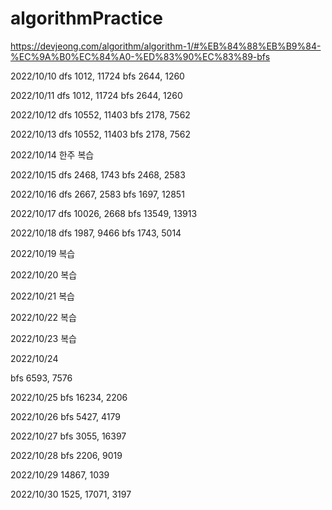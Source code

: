 # algorithmPractice

https://devjeong.com/algorithm/algorithm-1/#%EB%84%88%EB%B9%84-%EC%9A%B0%EC%84%A0-%ED%83%90%EC%83%89-bfs

2022/10/10
dfs
1012, 11724
bfs
2644, 1260


2022/10/11
dfs
1012, 11724
bfs
2644, 1260

2022/10/12
dfs
10552, 11403
bfs
2178, 7562

2022/10/13
dfs
10552, 11403
bfs
2178, 7562


2022/10/14
한주 복습


2022/10/15
dfs
2468, 1743
bfs
2468, 2583

2022/10/16
dfs
2667, 2583
bfs
1697, 12851


2022/10/17
dfs
10026, 2668
bfs
13549, 13913


2022/10/18
dfs
1987, 9466
bfs
1743, 5014


2022/10/19
복습

2022/10/20
복습

2022/10/21
복습

2022/10/22
복습

2022/10/23
복습

2022/10/24

bfs
6593, 7576

2022/10/25
bfs
16234, 2206

2022/10/26
bfs
5427, 4179

2022/10/27
bfs
3055, 16397

2022/10/28
bfs
2206, 9019

2022/10/29
14867, 1039

2022/10/30
1525, 17071, 3197

